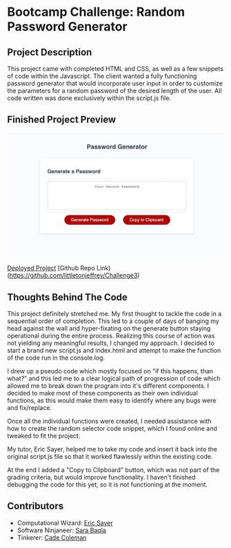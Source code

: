 # Bootcamp Challenge: Random Password Generator

## Project Description

This project came with completed HTML and CSS, as well as a few snippets of code within the Javascript.  The client wanted a fully functioning password generator that would incorporate user input in order to customize the parameters for a random password of the desired length of the user.  All code written was done exclusively within the script.js file.

## Finished Project Preview

![Quick Demonstration GIF](./Assets/passwordGen.gif)

[Deployed Project](link)
[Github Repo Link)(https://github.com/littletonjeffrey/Challenge3)

## Thoughts Behind The Code

This project definitely stretched me.  My first thought to tackle the code in a sequential order of completion.  This led to a couple of days of banging my head against the wall and hyper-fixating on the generate button staying operational during the entire process.  Realizing this course of action was not yielding any meaningful results, I changed my approach.  I decided to start a brand new script.js and index.html and attempt to make the function of the code run in the console.log.  

I drew up a pseudo code which mostly focused on "if this happens, than what?" and this led me to a clear logical path of  progression of code which allowed me to break down the program into it's different components.  I decided to make most of these components as their own individual functions, as this would make them easy to identify where any bugs were and fix/replace.  

Once all the individual functions were created, I needed assistance with how to create the random selector code snippet, which I found online and tweaked to fit the project.  

My tutor, Eric Sayer, helped me to take my code and insert it back into the original script.js file so that it worked flawlessly within the existing code.

At the end I added a "Copy to Clipboard" button, which was not part of the grading criteria, but would improve functionality.  I haven't finished debugging the code for this yet, so it is not functioning at the moment.

## Contributors

- Computational Wizard: [Eric Sayer](https://github.com/sayex)
- Software Ninjaneer: [Sara Baqla](https://github.com/missatrox44)
- Tinkerer: [Cade Coleman](https://github.com/cade-coleman/)
